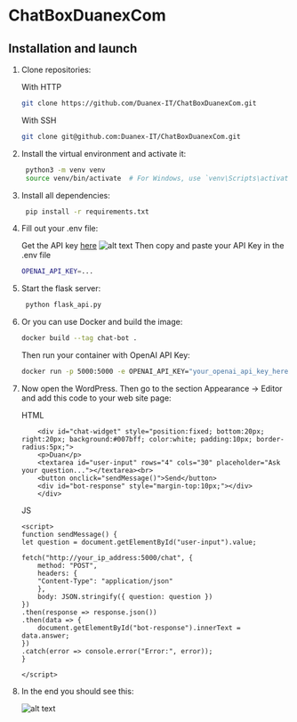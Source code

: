 # ChatBoxDuanexCom

## Installation and launch

1. Clone repositories:

   With HTTP
   ```bash
   git clone https://github.com/Duanex-IT/ChatBoxDuanexCom.git
   ```

   With SSH
   ```bash
   git clone git@github.com:Duanex-IT/ChatBoxDuanexCom.git
   ```
2. Install the virtual environment and activate it:
   ```bash
    python3 -m venv venv
    source venv/bin/activate  # For Windows, use `venv\Scripts\activate`
    ```
3. Install all dependencies:
   ```bash
    pip install -r requirements.txt
    ```
4. Fill out your .env file:
   
   Get the API key [here](https://platform.openai.com/api-keys)
   ![alt text](api_key.jpg)
   Then copy and paste your API Key in the .env file
   ```bash
   OPENAI_API_KEY=...
   ```

5. Start the flask server:
   ```bash
    python flask_api.py
    ```
6. Or you can use Docker and build the image:
    ```bash
    docker build --tag chat-bot .
    ```
    Then run your container with OpenAI API Key:
    ```bash
    docker run -p 5000:5000 -e OPENAI_API_KEY="your_openai_api_key_here" chat-bot
    ```

7. Now open the WordPress. Then go to the section Appearance → Editor and add this code to your web site page:

    HTML
    ```
        <div id="chat-widget" style="position:fixed; bottom:20px; right:20px; background:#007bff; color:white; padding:10px; border-radius:5px;">
        <p>Duan</p>
        <textarea id="user-input" rows="4" cols="30" placeholder="Ask your question..."></textarea><br>
        <button onclick="sendMessage()">Send</button>
        <div id="bot-response" style="margin-top:10px;"></div>
        </div>
    ```
    JS
    ```
    <script>
    function sendMessage() {
    let question = document.getElementById("user-input").value;

    fetch("http://your_ip_address:5000/chat", {
        method: "POST",
        headers: {
        "Content-Type": "application/json"
        },
        body: JSON.stringify({ question: question })
    })
    .then(response => response.json())
    .then(data => {
        document.getElementById("bot-response").innerText = data.answer;
    })
    .catch(error => console.error("Error:", error));
    }

    </script>
    ```
8. In the end you should see this:

    ![alt text](image.png)